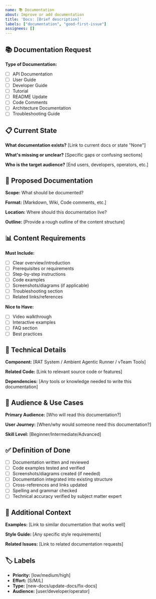 ```yaml
---
name: 📚 Documentation
about: Improve or add documentation
title: 'Docs: [Brief description]'
labels: ["documentation", "good-first-issue"]
assignees: []
---
```


## 📚 Documentation Request

**Type of Documentation:**
- [ ] API Documentation
- [ ] User Guide
- [ ] Developer Guide
- [ ] Tutorial
- [ ] README Update
- [ ] Code Comments
- [ ] Architecture Documentation
- [ ] Troubleshooting Guide

## 📋 Current State

**What documentation exists?** [Link to current docs or state "None"]

**What's missing or unclear?** [Specific gaps or confusing sections]

**Who is the target audience?** [End users, developers, operators, etc.]

## 🎯 Proposed Documentation

**Scope:** What should be documented?

**Format:** [Markdown, Wiki, Code comments, etc.]

**Location:** Where should this documentation live?

**Outline:** [Provide a rough outline of the content structure]

## 📊 Content Requirements

**Must Include:**
- [ ] Clear overview/introduction
- [ ] Prerequisites or requirements
- [ ] Step-by-step instructions
- [ ] Code examples
- [ ] Screenshots/diagrams (if applicable)
- [ ] Troubleshooting section
- [ ] Related links/references

**Nice to Have:**
- [ ] Video walkthrough
- [ ] Interactive examples
- [ ] FAQ section
- [ ] Best practices

## 🔧 Technical Details

**Component:** [RAT System / Ambient Agentic Runner / vTeam Tools]

**Related Code:** [Link to relevant source code or features]

**Dependencies:** [Any tools or knowledge needed to write this documentation]

## 👥 Audience & Use Cases

**Primary Audience:** [Who will read this documentation?]

**User Journey:** [When/why would someone need this documentation?]

**Skill Level:** [Beginner/Intermediate/Advanced]

## ✅ Definition of Done

- [ ] Documentation written and reviewed
- [ ] Code examples tested and verified
- [ ] Screenshots/diagrams created (if needed)
- [ ] Documentation integrated into existing structure
- [ ] Cross-references and links updated
- [ ] Spelling and grammar checked
- [ ] Technical accuracy verified by subject matter expert

## 📝 Additional Context

**Examples:** [Link to similar documentation that works well]

**Style Guide:** [Any specific style requirements]

**Related Issues:** [Link to related documentation requests]

## 🏷️ Labels

<!-- Maintainers will add appropriate labels -->
- **Priority:** [low/medium/high]
- **Effort:** [S/M/L]
- **Type:** [new-docs/update-docs/fix-docs]
- **Audience:** [user/developer/operator]